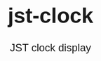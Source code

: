 # jst-clock
JST clock display
<!DOCTYPE html>
<html lang="ja">
<head>
  <meta charset="UTF-8">
  <title>現在時刻</title>
  <style>
    body { font-family: sans-serif; font-size: 24px; text-align: center; }
  </style>
</head>
<body>
  <div id="clock"></div>
  <script>
    function updateClock() {
      const now = new Date();
      now.setMinutes(now.getMinutes() + now.getTimezoneOffset() + 540);
      const y = now.getFullYear();
      const m = String(now.getMonth() + 1).padStart(2, '0');
      const d = String(now.getDate()).padStart(2, '0');
      const h = String(now.getHours()).padStart(2, '0');
      const mi = String(now.getMinutes()).padStart(2, '0');
      const s = String(now.getSeconds()).padStart(2, '0');
      document.getElementById("clock").textContent = `${y}年${m}月${d}日 ${h}時${mi}分${s}秒`;
    }
    setInterval(updateClock, 1000);
    updateClock();
  </script>
</body>
</html>
